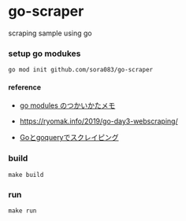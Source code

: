 # go-scraper
scraping sample using go

### setup go modukes
```
go mod init github.com/sora083/go-scraper
```

#### reference
* [go modules のつかいかたメモ](https://castaneai.hatenablog.com/entry/2019/02/22/151213)
* https://ryomak.info/2019/go-day3-webscraping/

* [Goとgoqueryでスクレイピング](https://qiita.com/Yaruki00/items/b50e346551690b158a79)


### build
```
make build
```

### run
```
make run
```